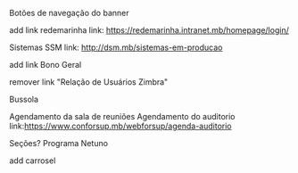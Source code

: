 <!-- banner -->
Botões de navegação do banner

<!-- header -->
add link redemarinha
link: https://redemarinha.intranet.mb/homepage/login/

Sistemas SSM
link: http://dsm.mb/sistemas-em-producao


add link Bono Geral

<!-- side bar -->
remover link "Relação de Usuários Zimbra"

<!-- buscador -->
Bussola

<!-- Funcionalidades -->

Agendamento da sala de reuniões
Agendamento do auditorio link:https://www.conforsup.mb/webforsup/agenda-auditorio

<!-- Botão -->
Seções?
Programa Netuno

<!-- Anuncios multimedia -->
add carrosel
